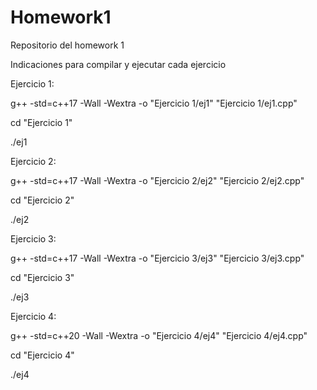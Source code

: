 # Homework1
Repositorio del homework 1

Indicaciones para compilar y ejecutar cada ejercicio

Ejercicio 1: 

g++ -std=c++17 -Wall -Wextra -o "Ejercicio 1/ej1" "Ejercicio 1/ej1.cpp"

cd  "Ejercicio 1"

./ej1


Ejercicio 2:

g++ -std=c++17 -Wall -Wextra -o "Ejercicio 2/ej2" "Ejercicio 2/ej2.cpp"

cd "Ejercicio 2"

./ej2

Ejercicio 3:

g++ -std=c++17 -Wall -Wextra -o "Ejercicio 3/ej3" "Ejercicio 3/ej3.cpp"

cd "Ejercicio 3"

./ej3

Ejercicio 4:

g++ -std=c++20 -Wall -Wextra -o "Ejercicio 4/ej4" "Ejercicio 4/ej4.cpp" 

cd "Ejercicio 4"

./ej4